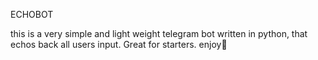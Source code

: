ECHOBOT

this is a very simple and light weight telegram bot written in python, that echos back all users input.
Great for starters.
enjoy💙
